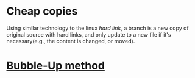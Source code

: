# Cheap copies
Using similar technology to the linux *hard link*, a branch is a new copy of original source with hard links, and only update to
a new file if it's necessary(e.g., the content is changed, or moved).

# [Bubble-Up method](http://svn.apache.org/repos/asf/subversion/trunk/notes/subversion-design.html#server.fs.struct.bubble-up)
